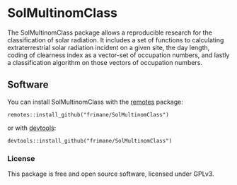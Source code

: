 # SolMultinomClass

The SolMultinomClass package allows a reproducible research for the classification of solar radiation. It includes a set of functions to calculating extraterrestrial solar radiation incident on a given site, the day length, coding of clearness index as a vector-set of occupation numbers, and lastly a classification algorithm on those vectors of occupation numbers.


## Software

You can install SolMultinomClass with the [remotes](https://install-github.me/r-lib/remotes) package:

```
remotes::install_github("frimane/SolMultinomClass")
```

or with [devtools](https://cran.r-project.org/web/packages/devtools/index.html):

```
devtools::install_github("frimane/SolMultinomClass")
```

### License

This package is free and open source software, licensed under GPLv3.
